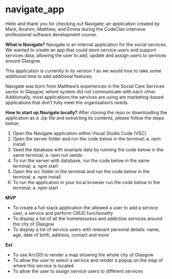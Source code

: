 # navigate_app
Hello and thank you for checking out Navigate; an application created by Mark, Ibrahim, Matthew, and Emma during the CodeClan intensive professional software development course.

**What is Navigate?**
Navigate is an internal application for the social services. We wanted to create an app that could store service users and support services data, allowing the user to add, update and assign users to services around Glasgow. 

This application is currently in its version 1 as we would love to take some additional time to add additional features.

Navigate was born from Matthew’s experiences in the Social Care Services sector in Glasgow, where system did not communicate with each other. Additionally, most applications the services are using are marketing-based applications that don’t fully meet the organisation’s needs.

**How to start up Navigate locally?**
After cloning the repo or downloading the application as a .zip file and extracting its contents, please follow the steps below;
1.	Open the Navigate application within Visual Studio Code (VSC)
2.	Open the server folder and run the code below in the terminal;
  a.	npm install
3.	Seed the database with example data by running the code below in the same terminal;
  a.	npm run seeds
4.	To run the server with database, run the code below in the same terminal;
  a.	npm start
5.	Open the src folder in the terminal and run the code below in the terminal;
  a.	npm install
6.	To run the application in your local browser run the code below in the terminal;
  a.	npm start

**MVP**

- To create a full-stack application the allowed a user to add a service user, a service and perform CRUD functionality
- To display a list of all the homelessness and addiction services around the city of Glasgow
- To display a list of service users with relevant personal details: name, age, date of birth, address, contact and more

**Ext**

- To use ArcGIS to render a map showing the whole city of Glasgow
- To allow the user to select a service and render a popup on the map of where this service is located
- To allow the user to assign service users to different services


